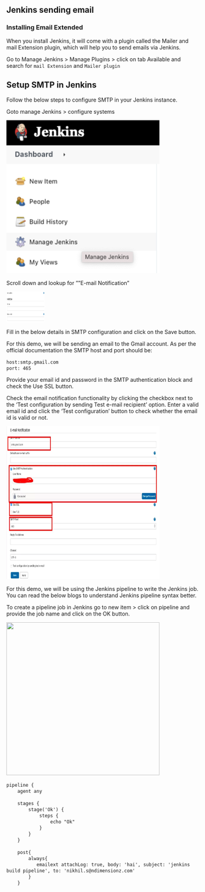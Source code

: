 ## Jenkins sending email 

### Installing Email Extended

When you install Jenkins, it will come with a plugin called the Mailer and mail Extension plugin, which will help you to send emails via Jenkins.

Go to Manage Jenkins > Manage Plugins > click on tab Available and search for ```mail Extension``` and ```Mailer plugin```


## Setup SMTP in Jenkins

Follow the below steps to configure SMTP in your Jenkins instance.

Goto manage Jenkins > configure systems

<img src="images/image-1.webp" height="400" width="400">


Scroll down and lookup for ””E-mail Notification”

<img src="images/2.webp" height="80" width="100">


Fill in the below details in SMTP configuration and click on the Save button.

For this demo, we will be sending an email to the Gmail account. As per the official documentation the SMTP host and port should be:

```
host:smtp.gmail.com
port: 465
```
Provide your email id and password in the SMTP authentication block and check the Use SSL button.

Check the email notification functionality by clicking the checkbox next to the ‘Test configuration by sending Test e-mail recipient’ option. Enter a valid email id and click the ‘Test configuration’ button to check whether the email id is valid or not.

<img src="images/3.webp" height="400" width="400">


For this demo, we will be using the Jenkins pipeline to write the Jenkins job. You can read the below blogs to understand Jenkins pipeline syntax better.


To create a pipeline job in Jenkins go to new item > click on pipeline and provide the job name and click on the OK button.

<img src="images/5.webp" height="400" width="400">

```
pipeline {
    agent any
    
    stages {
        stage('Ok') {
            steps {
                echo "Ok"
            }
        }
    }
    
    post{
        always{
           emailext attachLog: true, body: 'hai', subject: 'jenkins build pipeline', to: 'nikhil.s@ndimensionz.com'
        }
    }
    
```    
